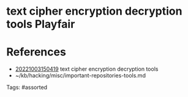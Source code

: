 # text cipher encryption decryption tools Playfair

# References
- [20221003150419](/zet/20221003150419/) text cipher encryption decryption tools
- ~/kb/hacking/misc/important-repositories-tools.md

Tags:
    #assorted

